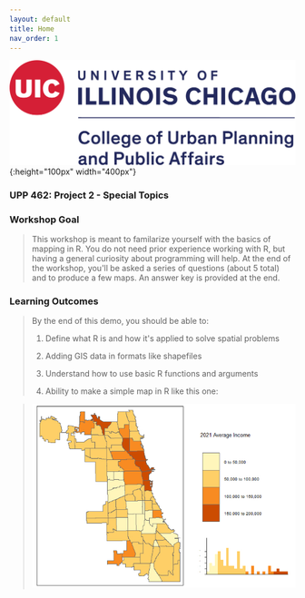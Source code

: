 ```yaml
---
layout: default
title: Home
nav_order: 1
---
```


![UIC Logo](/img/uic_logo.PNG){:height="100px" width="400px"}


### **UPP 462: Project 2 - Special Topics**

### **Workshop Goal**
> This workshop is meant to familarize yourself with the basics of mapping in R. You do not need prior experience working with R, but having a general curiosity about programming will help. At the end of the workshop, you'll be asked a series of questions (about 5 total) and to produce a few maps. An answer key is provided at the end. 

### **Learning Outcomes**
> By the end of this demo, you should be able to:
> 1. Define what R is and how it's applied to solve spatial problems
> 
> 2. Adding GIS data in formats like shapefiles
> 
> 3. Understand how to use basic R functions and arguments 
> 
> 4. Ability to make a simple map in R like this one: 

> ![](/img/final_map.jpg)
